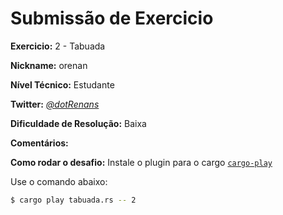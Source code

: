 # Submissão de Exercicio

**Exercicio:** 2 - Tabuada

**Nickname:** orenan

**Nível Técnico:** Estudante

**Twitter:** [*@dotRenans*](https://twitter.com/dotRenans)

**Dificuldade de Resolução:** Baixa

**Comentários:**

**Como rodar o desafio:** Instale o plugin para o cargo [`cargo-play`](https://github.com/fanzeyi/cargo-play#install)

Use o comando abaixo:

```bash
$ cargo play tabuada.rs -- 2
```
